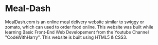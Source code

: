 # Meal-Dash
MealDash.com is an online meal delivery website similar to swiggy or zomato, which can used to order food online. This website was built while learning Basic Front-End Web Developement from the Youtube Channel "CodeWithHarry". This website is built using HTML5 &amp; CSS3.
